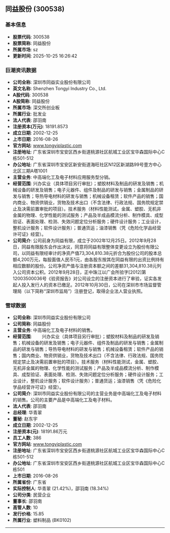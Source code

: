 ## 同益股份 (300538)

### 基本信息

- **股票代码**: 300538
- **股票简称**: 同益股份
- **所属市场**: sz
- **更新时间**: 2025-10-25 16:26:42

### 巨潮资讯数据

- **公司全称**: 深圳市同益实业股份有限公司
- **英文名称**: Shenzhen Tongyi Industry Co., Ltd.
- **A股代码**: 300538
- **A股简称**: 同益股份
- **所属市场**: 深交所创业板
- **所属行业**: 批发业
- **法人代表**: 邵羽南
- **注册资本(万元)**: 18191.8573
- **成立日期**: 2002-12-25
- **上市日期**: 2016-08-26
- **官方网站**: www.tongyiplastic.com
- **注册地址**: 广东省深圳市宝安区西乡街道桃源社区航城工业区宝华森国际中心C栋501-512
- **办公地址**: 广东省深圳市宝安区新安街道海旺社区N12区新湖路99号壹方中心北区三期A塔1001
- **主营业务**: 中高端化工及电子材料应用服务型分销。
- **经营范围**: 兴办实业（具体项目另行审批）；塑胶材料及制品的研发及销售；机械设备的研发及销售；电子元器件、组件及制品的研发与销售；金属制品的研发与销售；导热导电材料的研发与销售；机械设备租赁；软件产品的销售；国内商业、物资供销业，货物及技术出口（不含法律、行政法规、国务院规定禁止及决需前置审批的项目）。技术服务（材料性能测试，金属、塑胶、无机非金属的物理、化学性能的测试服务；产品及半成品模流分析、制作模具、成型验证、表面处理、检测、失效问题定位分析服务；硬件设计服务；工业设计，整机设计服务；软件设计服务）；普通货运；油漆销售（凭《危险化学品经营许可证》经营）。
- **公司简介**: 公司前身为同益有限，成立于2002年12月25日。2012年9月28日，同益有限股东会作出决议，同意将同益有限整体变更设立为股份有限公司，以同益有限经审计的净资产值73,304,810.38元折合为股份公司的股本总额4,200万元，每股面值人民币1元，由各股东按其在同益有限的出资比例持有相应数额的股份。公司净资产值与注册资本额之间的差额31,304,810.38元列入公司资本公积。2012年9月28日，正中珠江以广会所验字[2012]第12003500036号《验资报告》对公司设立的注册资本进行了审验，证实各发起人投入发行人的资本已缴足。2012年10月30日，公司在深圳市市场监督管理局（以下简称“深圳市监局”）注册登记，取得企业法人营业执照。

### 雪球数据

- **公司全称**: 深圳市同益实业股份有限公司
- **公司简称**: 同益股份
- **主营业务**: 中高端化工及电子材料的销售。
- **经营范围**: 　　兴办实业（具体项目另行审批）；塑胶材料及制品的研发及销售；机械设备的研发及销售；电子元器件、组件及制品的研发与销售；金属制品的研发与销售；导热导电材料的研发与销售；机械设备租赁；软件产品的销售；国内商业、物资供销业，货物及技术出口（不含法律、行政法规、国务院规定禁止及决需前置审批的项目）。技术服务（材料性能测试，金属、塑胶、无机非金属的物理、化学性能的测试服务；产品及半成品模流分析、制作模具、成型验证、表面处理、检测、失效问题定位分析服务；硬件设计服务；工业设计，整机设计服务；软件设计服务）；普通货运；油漆销售（凭《危险化学品经营许可证》经营）。
- **公司简介**: 深圳市同益实业股份有限公司的主营业务是中高端化工及电子材料的销售。公司的主要产品是中高端化工及电子材料。
- **法人代表**: 邵羽南
- **总经理**: 华青翠
- **董秘**: 赵东宇
- **成立日期**: 2002-12-25
- **注册资本(元)**: 18191.86万元
- **员工人数**: 386
- **官方网站**: www.tongyiplastic.com
- **注册地址**: 广东省深圳市宝安区西乡街道桃源社区航城工业区宝华森国际中心C栋501-512
- **办公地址**: 广东省深圳市宝安区西乡街道桃源社区航城工业区宝华森国际中心C栋501
- **上市日期**: 2016-08-26
- **所属省份**: 广东省
- **实际控制人**: 华青翠 (21.42%)，邵羽南 (18.34%)
- **公司分类**: 民营企业
- **董事长**: 邵羽南
- **高管人数**: 10
- **发行价格**: 15.85
- **所属行业**: 塑料制品 (BK0102)

---